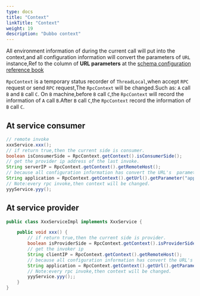 ```yaml
---
type: docs
title: "Context"
linkTitle: "Context"
weight: 19
description: "Dubbo context"
---
```


All environment information of during the current call will put into the context,and all configuration information will convert the parameters of `URL` instance,Ref to the column of **URL parameters** at the [schema configuration reference book](../references/xml)


`RpcContext` is a temporary status recorder of `ThreadLocal`,when accept `RPC` request or send `RPC` request,The `RpcContext` will be  changed.Such as: `A` call `B` and `B` call `C`. On `B` machine,before `B` call `C`,the `RpcContext` will record the information of `A` call `B`.After `B` call `C`,the `RpcContext` record the information of `B` call `C`.

## At service consumer

```java
// remote invoke
xxxService.xxx();
// if return true,then the current side is consumer.
boolean isConsumerSide = RpcContext.getContext().isConsumerSide();
// get the provider ip address of the last invoke.
String serverIP = RpcContext.getContext().getRemoteHost();
// because all configuration information has convert the URL's  parameters,so at this place can get the application parameter value.
String application = RpcContext.getContext().getUrl().getParameter("application");
// Note:every rpc invoke,then context will be changed.
yyyService.yyy();
```

## At service provider

```java
public class XxxServiceImpl implements XxxService {

    public void xxx() {
        // if return true,then the current side is provider.
        boolean isProviderSide = RpcContext.getContext().isProviderSide();
        // get the invoker ip
        String clientIP = RpcContext.getContext().getRemoteHost();
        // because all configuration information has convert the URL's  parameters,so at this place can get the application parameter value.
        String application = RpcContext.getContext().getUrl().getParameter("application");
        // Note:every rpc invoke,then context will be changed.
        yyyService.yyy();;
    }
}
```
